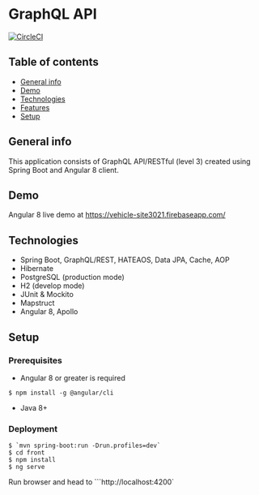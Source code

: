 # GraphQL API 
[![CircleCI](https://circleci.com/gh/grzegorz103/graphql.svg?style=svg)](https://circleci.com/gh/grzegorz103/graphql)

## Table of contents
* [General info](#general-info)
* [Demo](#demo)
* [Technologies](#technologies)
* [Features](#features)
* [Setup](#setup)

## General info

This application consists of GraphQL API/RESTful (level 3) created using Spring Boot and Angular 8 client.

## Demo

Angular 8 live demo at https://vehicle-site3021.firebaseapp.com/

## Technologies

- Spring Boot, GraphQL/REST, HATEAOS, Data JPA, Cache, AOP
- Hibernate
- PostgreSQL (production mode)
- H2 (develop mode)
- JUnit & Mockito
- Mapstruct
- Angular 8, Apollo

## Setup
### Prerequisites

- Angular 8 or greater is required
```$xslt
$ npm install -g @angular/cli
``` 
- Java 8+

### Deployment

```
$ `mvn spring-boot:run -Drun.profiles=dev`
$ cd front
$ npm install
$ ng serve
```
Run browser and head to ```http://localhost:4200`
